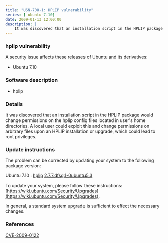 ```yaml
---
title: "USN-708-1: HPLIP vulnerability"
series: [ ubuntu-7.10]
date: 2009-01-13 12:00:00
description: |
    It was discovered that an installation script in the HPLIP package would change permissions on the hplip config files located in user&#39;s home directories. A local user could exploit this and change permissions on arbitrary files upon an HPLIP installation or upgrade, which could lead to root privileges. 
--- 
```

 
 


### hplip vulnerability

A security issue affects these releases of Ubuntu and its derivatives:

* Ubuntu 7.10

### Software description

* hplip 

### Details

It was discovered that an installation script in the HPLIP package would change permissions on the hplip config files located in user&#39;s home directories. A local user could exploit this and change permissions on arbitrary files upon an HPLIP installation or upgrade, which could lead to root privileges. 

### Update instructions

The problem can be corrected by updating your system to the following package version:

Ubuntu 7.10
 : [hplip](https://launchpad.net/ubuntu/+source/hplip) <span> [2.7.7.dfsg.1-0ubuntu5.3](https://launchpad.net/ubuntu/+source/hplip/2.7.7.dfsg.1-0ubuntu5.3) </span> 

To update your system, please follow these instructions: [https://wiki.ubuntu.com/Security/Upgrades](https://wiki.ubuntu.com/Security/Upgrades).

In general, a standard system upgrade is sufficient to effect the necessary changes. 

### References

 
 [CVE-2009-0122](http://people.ubuntu.com/~ubuntu-security/cve/CVE-2009-0122)
 

